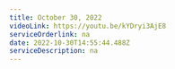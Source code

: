```yaml
---
title: October 30, 2022
videoLink: https://youtu.be/kYDryi3AjE8
serviceOrderlink: na
date: 2022-10-30T14:55:44.488Z
serviceDescription: n﻿a
---
```

